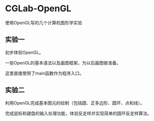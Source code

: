 # CGLab-OpenGL
使用OpenGL写的几个计算机图形学实验

## 实验一
初步体验OpenGL。

一些OpenGL的基本语法以及画图框架，为以后画图做准备。

这里直接使用了main函数作为程序入口。

## 实验二
利用OpenGL完成基本图元的绘制（包括圆、正多边形、圆环、点和线）。

完成鼠标和键盘的输入处理功能，体验反走样并实现简单的圆环反走样算法。